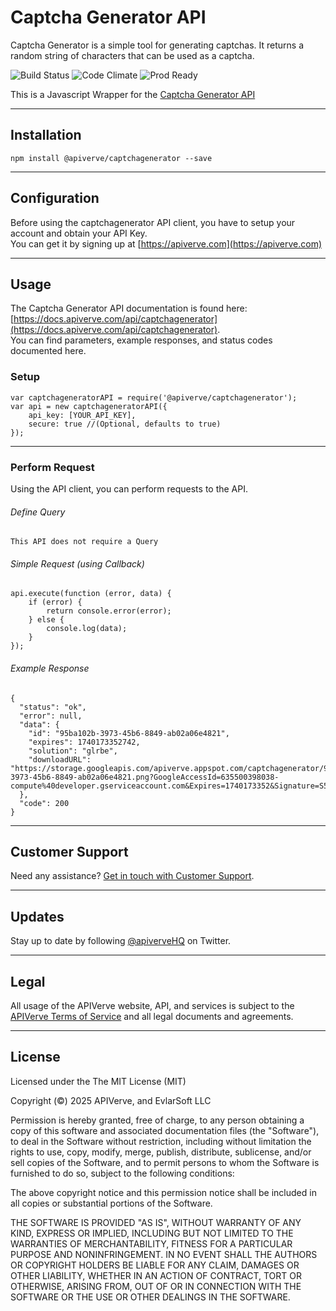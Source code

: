 Captcha Generator API
============

Captcha Generator is a simple tool for generating captchas. It returns a random string of characters that can be used as a captcha.

![Build Status](https://img.shields.io/badge/build-passing-green)
![Code Climate](https://img.shields.io/badge/maintainability-B-purple)
![Prod Ready](https://img.shields.io/badge/production-ready-blue)

This is a Javascript Wrapper for the [Captcha Generator API](https://apiverve.com/marketplace/api/captchagenerator)

---

## Installation
	npm install @apiverve/captchagenerator --save

---

## Configuration

Before using the captchagenerator API client, you have to setup your account and obtain your API Key.  
You can get it by signing up at [https://apiverve.com](https://apiverve.com)

---

## Usage

The Captcha Generator API documentation is found here: [https://docs.apiverve.com/api/captchagenerator](https://docs.apiverve.com/api/captchagenerator).  
You can find parameters, example responses, and status codes documented here.

### Setup

```
var captchageneratorAPI = require('@apiverve/captchagenerator');
var api = new captchageneratorAPI({
    api_key: [YOUR_API_KEY],
    secure: true //(Optional, defaults to true)
});
```

---


### Perform Request
Using the API client, you can perform requests to the API.

###### Define Query

```
This API does not require a Query
```

###### Simple Request (using Callback)

```
api.execute(function (error, data) {
    if (error) {
        return console.error(error);
    } else {
        console.log(data);
    }
});
```

###### Example Response

```
{
  "status": "ok",
  "error": null,
  "data": {
    "id": "95ba102b-3973-45b6-8849-ab02a06e4821",
    "expires": 1740173352742,
    "solution": "glrbe",
    "downloadURL": "https://storage.googleapis.com/apiverve.appspot.com/captchagenerator/95ba102b-3973-45b6-8849-ab02a06e4821.png?GoogleAccessId=635500398038-compute%40developer.gserviceaccount.com&Expires=1740173352&Signature=S5WBxutmxPr82LlQyROZ15Xff%2BFRvkZV1Yof927tdpsnHVG9mO4yqPVxK9CH7MhzhYWG8OQQAVsGyWMYLQzU06PVSxlAE5g05xnU2Vi513x342yiUSodNaS3vcEkMeA1ioCGRZ%2Bv1n2FCJNOIQbeGxsiTjCiwrkKag9Gl4LS0hOl4Y%2FzF%2BcgxRfQnre3vptcHe1N2fLQf8JNd26hk0IiAms%2Bqj5teE3V1FKDsUmMk583ZQMBsRHjJG0g4KdtgBGujY3TL4jPgdj7D4VjOm%2F3TKj6n5oRkjvkYl64FnGCELW%2FsoEaxChsLrxirz5Rvvq7KD09GYJbuAoNPN9L4cjbAw%3D%3D"
  },
  "code": 200
}
```

---

## Customer Support

Need any assistance? [Get in touch with Customer Support](https://apiverve.com/contact).

---

## Updates
Stay up to date by following [@apiverveHQ](https://twitter.com/apiverveHQ) on Twitter.

---

## Legal

All usage of the APIVerve website, API, and services is subject to the [APIVerve Terms of Service](https://apiverve.com/terms) and all legal documents and agreements.

---

## License
Licensed under the The MIT License (MIT)

Copyright (&copy;) 2025 APIVerve, and EvlarSoft LLC

Permission is hereby granted, free of charge, to any person obtaining a copy of this software and associated documentation files (the "Software"), to deal in the Software without restriction, including without limitation the rights to use, copy, modify, merge, publish, distribute, sublicense, and/or sell copies of the Software, and to permit persons to whom the Software is furnished to do so, subject to the following conditions:

The above copyright notice and this permission notice shall be included in all copies or substantial portions of the Software.

THE SOFTWARE IS PROVIDED "AS IS", WITHOUT WARRANTY OF ANY KIND, EXPRESS OR IMPLIED, INCLUDING BUT NOT LIMITED TO THE WARRANTIES OF MERCHANTABILITY, FITNESS FOR A PARTICULAR PURPOSE AND NONINFRINGEMENT. IN NO EVENT SHALL THE AUTHORS OR COPYRIGHT HOLDERS BE LIABLE FOR ANY CLAIM, DAMAGES OR OTHER LIABILITY, WHETHER IN AN ACTION OF CONTRACT, TORT OR OTHERWISE, ARISING FROM, OUT OF OR IN CONNECTION WITH THE SOFTWARE OR THE USE OR OTHER DEALINGS IN THE SOFTWARE.